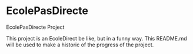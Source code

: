 # EcolePasDirecte
EcolePasDirecte Project


This project is an EcoleDirect be like, but in a funny way.
This README.md will be used to make a historic of the progress of the project.
